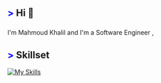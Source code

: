 ## <span style="color: blue !important;">&gt;</span> Hi 👋


###

<p align="left">I'm  Mahmoud Khalil and I'm a Software Engineer ,</p>

###
<p align="left"></p>

###
## <span style="color: blue !important;">&gt;</span> Skillset
[![My Skills](https://skillicons.dev/icons?i=git,cpp,python,javascript,typescript,php,nestjs,nodejs,express,postgres,mongodb,mysql,nextjs,react,tailwind,jest,postman,bash,&perline=12)](https://skillicons.dev)




###



###
